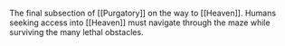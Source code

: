 The final subsection of [[Purgatory]] on the way to [[Heaven]]. Humans seeking access into [[Heaven]] must navigate through the maze while surviving the many lethal obstacles.